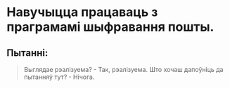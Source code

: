# Навучыцца працаваць з праграмамі шыфравання пошты.
## Пытанні:
>Выглядае рэалізуема? - Так, рэалізуема.
>Што хочаш дапоўніць да пытанняў тут? - Нічога.
